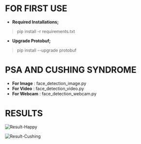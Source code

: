 # FOR FIRST USE

- **Required Installations;**
 > pip install -r requirements.txt
	
- **Upgrade Protobuf;**
 > pip install --upgrade protobuf


# PSA AND CUSHING SYNDROME

- **For Image**  : face_detection_image.py
- **For Video**  : face_detection_video.py
- **For Webcam** : face_detection_webcam.py

# RESULTS

![Result-Happy](https://i.hizliresim.com/0wYVU8.png)

![Result-Cushing](https://im7.ezgif.com/tmp/ezgif-7-f7f3154a07a0.png)
